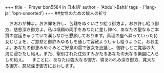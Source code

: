 +++
title = 'Prayer bpn5584 in 日本語'
author = 'Abdu'l-Bahá'
tags = ['lang-ja', 'bpn-unsorted']
+++
##女性のための故人の祈り
 
　おおわが神よ。おお罪を許し、苦難をぬぐいさり給う御方よ。おお許し給う御方、慈悲深き御方よ。私は嘆願の両手をあなたに差し伸べ、あなたの聖なるご本質の宮廷きゅうていで涙しながら懇願しております。真理の座へ昇っていった侍女じじょを、ご慈悲と御許みゆるしを通して容赦ようしゃし給うように。おお主よ。あなたの御恵みめぐみとご好意の雲で彼女を庇護し、御許しとご寛容の大海に浸ひたし給え。また、聖別された住処すみかたるあなたの天なる楽園に入らしめ給え。
　まことに、あなたは強大なる御方、憐あわれみ深き御方、寛大なる御方、慈悲深き御方におわします。
